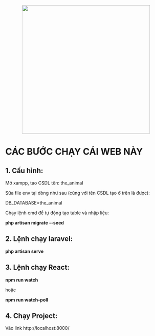 <p align="center">
    <a href="https://fb.com/phamle21" target="_blank">
        <img src="https://camo.githubusercontent.com/1b5bf78e7899f97a5ca6e189d361ea43a5389bd69d243266fe78c7373da84deb/687474703a2f2f696d67742e7461696d69656e7068692e766e2f63662f496d616765732f74742f323031382f382f312f6c6973742d69636f6e2d66616365626f6f6b2d6275612d6368652e6a7067" width="400">
    </a>
</p>

<h1>CÁC BƯỚC CHẠY CÁI WEB NÀY</h1>

## 1. Cấu hình:
<p>Mở xampp, tạo CSDL tên: the_animal</p>
<p>Sửa file env tại dòng như sau (cùng với tên CSDL tạo ở trên là được):</p>
<p>DB_DATABASE=the_animal</p>
<p>Chạy lệnh cmd để tự động tạo table và nhập liệu: </p>
<p><b>php artisan migrate --seed</b></p>

## 2. Lệnh chạy laravel: 
<p><b>php artisan serve</b></p>

## 3. Lệnh chạy React: 
<p><b>npm run watch</b></p>
<p>hoặc </p>
<p><b>npm run watch-poll</b></p>

## 4. Chạy Project: 
<p>Vào link http://localhost:8000/</p>
